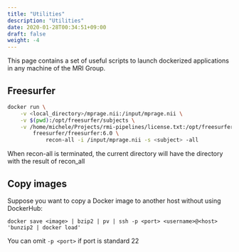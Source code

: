 ```yaml
---
title: "Utilities"
description: "Utilities"
date: 2020-01-28T00:34:51+09:00
draft: false
weight: -4
---
```


This page contains a set of useful scripts to launch dockerized applications in any machine of the MRI Group.

## Freesurfer

```bash
docker run \
    -v <local_directory>/mprage.nii:/input/mprage.nii \
    -v $(pwd):/opt/freesurfer/subjects \
    -v /home/michele/Projects/rmi-pipelines/license.txt:/opt/freesurfer/.license \
        freesurfer/freesurfer:6.0 \
            recon-all -i /input/mprage.nii -s <subject> -all
```

When recon-all is terminated, the current directory will have the directory <subject> with the result of recon_all

## Copy images

Suppose you want to copy a Docker image to another host without using DockerHub:

```
docker save <image> | bzip2 | pv | ssh -p <port> <username>@<host> 'bunzip2 | docker load'
```

You can omit `-p <port>` if port is standard 22
